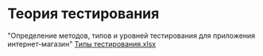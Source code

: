 # Теория тестирования
"Определение методов, типов и уровней тестирования для приложения интернет-магазин"
[Типы тестирования.xlsx](https://github.com/user-attachments/files/16516465/default.xlsx)


